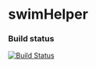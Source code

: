 # swimHelper

### Build status
[![Build Status](https://travis-ci.org/moniaS/swimHelper.svg?branch=master)](https://travis-ci.org/moniaS/swimHelper)
